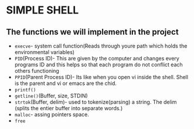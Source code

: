 # SIMPLE SHELL

## The functions we will implement in the project
* `execve`- system call function(Reads through youre path which holds the environmental variables)
* `PID`(Process ID)- This are given by the computer and changes every programs ID and this helps so that each program do not conflict each others functioning
* `PPID`(Parent Process ID)- Its like when you open vi inside the shell. Shell is the parent and vi or emacs are the chid.
* `printf()`
* `getline()`(Buffer, size, STDIN)
* `strtok`(Buffer, delim)- used to tokenize(parsing) a string. The delim (splits the entier buffer into separate words.)
* `malloc`- assing pointers space.
* `free`
